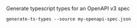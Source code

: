 Generate typescript types for an OpenAPI v3 spec

    generate-ts-types --source my-openapi-spec.json